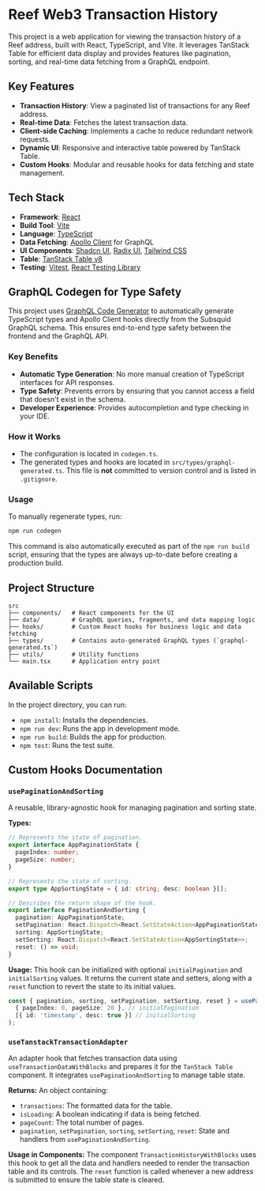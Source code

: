 # Reef Web3 Transaction History

This project is a web application for viewing the transaction history of a Reef address, built with React, TypeScript, and Vite. It leverages TanStack Table for efficient data display and provides features like pagination, sorting, and real-time data fetching from a GraphQL endpoint.

## Key Features

- **Transaction History**: View a paginated list of transactions for any Reef address.
- **Real-time Data**: Fetches the latest transaction data.
- **Client-side Caching**: Implements a cache to reduce redundant network requests.
- **Dynamic UI**: Responsive and interactive table powered by TanStack Table.
- **Custom Hooks**: Modular and reusable hooks for data fetching and state management.

## Tech Stack

- **Framework**: [React](https://reactjs.org/)
- **Build Tool**: [Vite](https://vitejs.dev/)
- **Language**: [TypeScript](https://www.typescriptlang.org/)
- **Data Fetching**: [Apollo Client](https://www.apollographql.com/docs/react/) for GraphQL
- **UI Components**: [Shadcn UI](https://ui.shadcn.com/), [Radix UI](https://www.radix-ui.com/), [Tailwind CSS](https://tailwindcss.com/)
- **Table**: [TanStack Table v8](https://tanstack.com/table/v8)
- **Testing**: [Vitest](https://vitest.dev/), [React Testing Library](https://testing-library.com/docs/react-testing-library/intro/)

## GraphQL Codegen for Type Safety

This project uses [GraphQL Code Generator](https://www.the-guild.dev/graphql/codegen) to automatically generate TypeScript types and Apollo Client hooks directly from the Subsquid GraphQL schema. This ensures end-to-end type safety between the frontend and the GraphQL API.

### Key Benefits
- **Automatic Type Generation**: No more manual creation of TypeScript interfaces for API responses.
- **Type Safety**: Prevents errors by ensuring that you cannot access a field that doesn't exist in the schema.
- **Developer Experience**: Provides autocompletion and type checking in your IDE.

### How it Works
- The configuration is located in `codegen.ts`.
- The generated types and hooks are located in `src/types/graphql-generated.ts`. This file is **not** committed to version control and is listed in `.gitignore`.

### Usage
To manually regenerate types, run:
```bash
npm run codegen
```
This command is also automatically executed as part of the `npm run build` script, ensuring that the types are always up-to-date before creating a production build.

## Project Structure

```
src
├── components/   # React components for the UI
├── data/         # GraphQL queries, fragments, and data mapping logic
├── hooks/        # Custom React hooks for business logic and data fetching
├── types/        # Contains auto-generated GraphQL types (`graphql-generated.ts`)
├── utils/        # Utility functions
└── main.tsx      # Application entry point
```

## Available Scripts

In the project directory, you can run:

- `npm install`: Installs the dependencies.
- `npm run dev`: Runs the app in development mode.
- `npm run build`: Builds the app for production.
- `npm test`: Runs the test suite.

## Custom Hooks Documentation

### `usePaginationAndSorting`

A reusable, library-agnostic hook for managing pagination and sorting state.

**Types:**
```typescript
// Represents the state of pagination.
export interface AppPaginationState {
  pageIndex: number;
  pageSize: number;
}

// Represents the state of sorting.
export type AppSortingState = { id: string; desc: boolean }[];

// Describes the return shape of the hook.
export interface PaginationAndSorting {
  pagination: AppPaginationState;
  setPagination: React.Dispatch<React.SetStateAction<AppPaginationState>>;
  sorting: AppSortingState;
  setSorting: React.Dispatch<React.SetStateAction<AppSortingState>>;
  reset: () => void;
}
```

**Usage:**
This hook can be initialized with optional `initialPagination` and `initialSorting` values. It returns the current state and setters, along with a `reset` function to revert the state to its initial values.

```typescript
const { pagination, sorting, setPagination, setSorting, reset } = usePaginationAndSorting(
  { pageIndex: 0, pageSize: 20 }, // initialPagination
  [{ id: 'timestamp', desc: true }] // initialSorting
);
```

### `useTanstackTransactionAdapter`

An adapter hook that fetches transaction data using `useTransactionDataWithBlocks` and prepares it for the `TanStack Table` component. It integrates `usePaginationAndSorting` to manage table state.

**Returns:**
An object containing:
- `transactions`: The formatted data for the table.
- `isLoading`: A boolean indicating if data is being fetched.
- `pageCount`: The total number of pages.
- `pagination`, `setPagination`, `sorting`, `setSorting`, `reset`: State and handlers from `usePaginationAndSorting`.

**Usage in Components:**
The component `TransactionHistoryWithBlocks` uses this hook to get all the data and handlers needed to render the transaction table and its controls. The `reset` function is called whenever a new address is submitted to ensure the table state is cleared.
